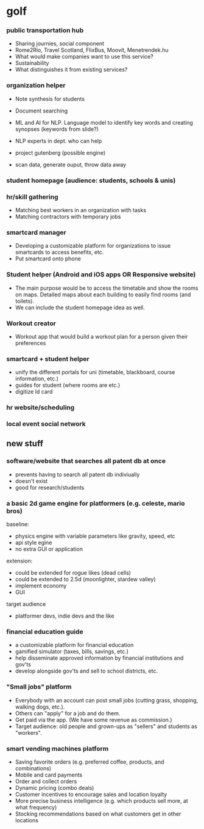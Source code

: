 # golf
### public transportation hub
- Sharing journies, social component
- Rome2Rio, Travel Scotland, FlixBus, Moovit, Menetrendek.hu
- What would make companies want to use this service?
- Sustainability
- What distinguishes it from existing services?

### organization helper
- Note synthesis for students
- Document searching
- ML and AI for NLP. Language model to identify key words and creating synopses (keywords from slide?)
- NLP experts in dept. who can help

- project gutenberg (possible engine)
- scan data, generate ouput, throw data away

### student homepage (audience: students, schools & unis)
### hr/skill gathering
- Matching best workers in an organization with tasks
- Matching contractors with temporary jobs
### smartcard manager
- Developing a customizable platform for organizations to issue smartcards to access benefits, etc.
- Put smartcard onto phone
### Student helper (Android and iOS apps OR Responsive website)
- The main purpose would be to access the timetable and show the rooms on maps. Detailed maps about each building to easily find rooms (and toilets).
- We can include the student homepage idea as well.
### Workout creator
- Workout app that would build a workout plan for a person given their preferences

### smartcard + student helper
- unify the different portals for uni (timetable, blackboard, course information, etc.)
- guides for student (where rooms are etc.)
- digitize Id card
### hr website/scheduling
### local event social network

## new stuff

### software/website that searches all patent db at once
- prevents having to search all patent db indiviually
- doesn't exist
- good for research/students

### a basic 2d game engine for platformers (e.g. celeste, mario bros)

baseline:
- physics engine with variable parameters like gravity, speed, etc
- api style egine
- no extra GUI or application

extension:
- could be extended for rogue likes (dead cells)
- could be extended to 2.5d (moonlighter, stardew valley)
- implement economy
- GUI

target audience
- platformer devs, indie devs and the like

### financial education guide
- a customizable platform for financial education
- gamified simulator (taxes, bills, savings, etc.)
- help disseminate approved information by financial institutions and gov'ts
- develop alongside gov'ts and sell to school districts, etc.

### "Small jobs" platform

- Everybody with an account can post small jobs (cutting grass, shopping, walking dogs, etc.).
- Others can "apply" for a job and do them.
- Get paid via the app. (We have some revenue as commission.)
- Target audience: old people and grown-ups as "sellers" and students as "workers".

### smart vending machines platform
- Saving favorite orders (e.g. preferred coffee, products, and combinations)
- Mobile and card payments
- Order and collect orders
- Dynamic pricing (combo deals)
- Customer incentives to encourage sales and location loyalty
- More precise business intelligence (e.g. which products sell more, at what frequency)
- Stocking recommendations based on what customers get in other locations
